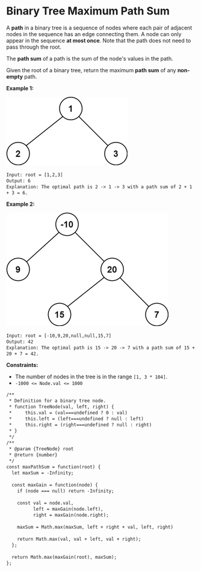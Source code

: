 #   Binary Tree Maximum Path Sum

A **path** in a binary tree is a sequence of nodes where each pair of adjacent nodes in the sequence has an edge connecting them. A node can only appear in the sequence **at most once**. Note that the path does not need to pass through the root.

The **path sum** of a path is the sum of the node's values in the path.

Given the root of a binary tree, return the maximum **path sum** of any **non-empty** path.

 

**Example 1:**

![alt text](media/exx1.jpeg "Merge two orted array")
```
Input: root = [1,2,3]
Output: 6
Explanation: The optimal path is 2 -> 1 -> 3 with a path sum of 2 + 1 + 3 = 6.
```
**Example 2:**

![alt text](media/exx2.jpeg "Merge two orted array")
```
Input: root = [-10,9,20,null,null,15,7]
Output: 42
Explanation: The optimal path is 15 -> 20 -> 7 with a path sum of 15 + 20 + 7 = 42.
``` 

**Constraints:**

- The number of nodes in the tree is in the range `[1, 3 * 104]`.
- `-1000 <= Node.val <= 1000`

```
/**
 * Definition for a binary tree node.
 * function TreeNode(val, left, right) {
 *     this.val = (val===undefined ? 0 : val)
 *     this.left = (left===undefined ? null : left)
 *     this.right = (right===undefined ? null : right)
 * }
 */
/**
 * @param {TreeNode} root
 * @return {number}
 */
const maxPathSum = function(root) {
  let maxSum = -Infinity;
  
  const maxGain = function(node) {
    if (node === null) return -Infinity;

    const val = node.val,
          left = maxGain(node.left),
          right = maxGain(node.right);

    maxSum = Math.max(maxSum, left + right + val, left, right)
    
    return Math.max(val, val + left, val + right);
  };
  
  return Math.max(maxGain(root), maxSum);
};
```